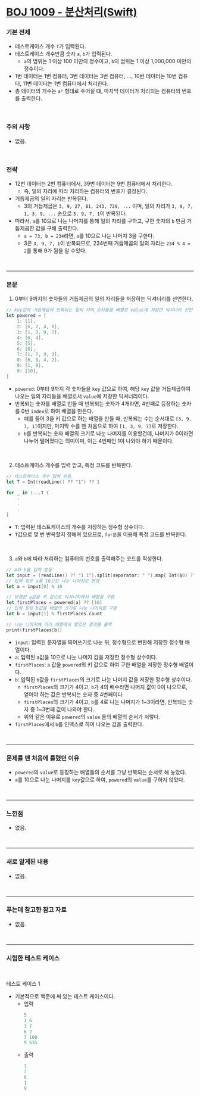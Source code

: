 # [BOJ 1009 - 분산처리(Swift)](https://www.acmicpc.net/problem/1009)

### 기본 전제<br/>
- 테스트케이스 개수 `T`가 입력된다.<br/>
- 테스트케이스 개수만큼 숫자 `a`, `b`가 입력된다.<br/>
    - `a`의 범위는 1 이상 100 미만의 정수이고, `b`의 범위는 1 이상 1,000,000 미만의 정수이다.<br/>
- 1번 데이터는 1번 컴퓨터, 3번 데이터는 3번 컴퓨터, ..., 10번 데이터는 10번 컴퓨터, 11번 데이터는 1번 컴퓨터에서 처리한다.<br/>
- 총 데이터의 개수는 `aᵇ` 형태로 주어질 떄, 마지막 데이터가 처리되는 컴퓨터의 번호를 출력한다.<br/>
<br/>

### 주의 사항<br/>
- 없음.<br/>
<br/>

### 전략<br/>
- 12번 데이터는 2번 컴퓨터에서, 39번 데이터는 9번 컴퓨터에서 처리한다.<br/>
    - 즉, 일의 자리에 따라 처리하는 컴퓨터의 번호가 결정된다.<br/>
- 거듭제곱의 일의 자리는 반복된다.<br/>
    - 3의 거듭제곱은 `3, 9, 27, 81, 243, 729, ...` 이며, 일의 자리가 `3, 9, 7, 1, 3, 9, ...` 순으로 `3, 9, 7, 1`이 반복된다.<br/>
- 따라서, `a`를 10으로 나눈 나머지를 통해 일의 자리를 구하고, 구한 숫자의 `b` 만큼 거듭제곱한 값을 구해 출력한다.<br/>
    - `a = 73, b = 234`라면, `a`를 10으로 나눈 나머지 3을 구한다.<br/>
    - 3은 `3, 9, 7, 1`이 반복되므로, 234번째 거듭제곱의 일의 자리는 `234 % 4 = 2`를 통해 9가 됨을 알 수있다.<br/>
<br/>

---
### 본문<br/>

1. 0부터 9까지의 숫자들의 거듭제곱의 일의 자리들을 저장하는 딕셔너리를 선언한다.<br/>
```Swift
// key값의 거듭제곱의 반복되는 일의 자리 숫자들을 배열로 value에 저장한 딕셔너리 선언
let powered = [
    1: [1],
    2: [6, 2, 4, 8],
    3: [1, 3, 9, 7],
    4: [6, 4],
    5: [5],
    6: [6],
    7: [1, 7, 9, 3],
    8: [6, 8, 4, 2],
    9: [1, 9],
    0: [10],
]
```
- `powered`: 0부터 9까지 각 숫자들을 `key` 값으로 하여, 해당 `key` 값을 거듭제곱하여 나오는 일의 자리들을 배열로서 `value`에 저장한 딕셔너리이다.<br/>
- 반복되는 숫자를 배열로 만들 때 반복되는 숫자가 4개라면, 4번째로 등장하는 숫자를 0번 `index`로 하여 배열을 만든다.<br/>
    - 예를 들어 3을 키 값으로 하는 배열을 만들 때, 반복되는 수는 순서대로 `[3, 9, 7, 1]`이지만, 마지막 수를 맨 처음으로 하여 `[1, 3, 9, 7]`로 저장한다.<br/>
    - `b`를 반복되는 숫자 배열의 크기로 나눈 나머지를 이용할건데, 나머지가 0이라면 나누어 떨어졌다는 의미이며, 이는 4번째인 1이 나와야 하기 때문이다.<br/> 
<br/>

2. 테스트케이스 개수를 입력 받고, 특정 코드를 반복한다.<br/>
```Swift
// 테스트케이스 개수 입력 받음
let T = Int(readLine() ?? "1") ?? 1

for _ in 1...T {
    .
    .
    .
}
```
- `T`: 입력된 테스트케이스의 개수를 저장하는 정수형 상수이다.<br/>
- `T`값으로 몇 번 반복할지 정해져 있으므로, `for문`을 이용해 특정 코드를 반복한다.<br/>
<br/>

3. `a`와 `b`에 따라 처리하는 컴퓨터의 번호를 출력해주는 코드를 작성한다.<br/>
```Swift
// a와 b를 입력 받음
let input = (readLine() ?? "1 1").split(separator: " ").map{ Int($0) ?? 1 }
// 입력 받은 a를 10으로 나눈 나머지로 변경
let a = input[0] % 10

// 변경된 a값을 키 값으로 딕셔너리에서 배열을 구함
let firstPlaces = powered[a] ?? [10]
// 입력 받은 b값을 배열의 크기로 나눈 나머지를 구함
let b = input[1] % firstPlaces.count

// 나눈 나머지에 따라 배열에서 알맞은 결과를 출력
print(firstPlaces[b])
```
- `input`: 입력된 문자열을 띄어쓰기로 나눈 뒤, 정수형으로 변환해 저장한 정수형 배열이다.<br/>
- `a`: 입력된 a값을 10으로 나눈 나머지 값을 저장한 정수형 상수이다.<br/>
- `firstPlaces`: `a` 값을 `powered`의 키 값으로 하여 구한 배열을 저장한 정수형 배열이다.<br/>
- `b`: 입력된 `b`값을 `firstPlaces`의 크기로 나눈 나머지 값을 저장한 정수형 상수이다.<br/>
    - `firstPlaces`의 크기가 4이고, `b`가 4의 배수라면 나머지 값이 0이 나오므로, 얻어야 하는 값은 반복되는 숫자 중 4번째이다.<br/>
    - `firstPlaces`의 크기가 4이고, `b`를 4로 나눈 나머지가 1~3이라면, 반복되는 숫자 중 1~3번째 값이 나와야 한다.<br/>
    - 위와 같은 이유로 `powered`의 `value` 들의 배열의 순서가 저렇다.<br/>
- `firstPlaces`에서 `b`를 인덱스로 하여 나오는 값을 출력한다.<br/>
<br/>

---
### 문제를 맨 처음에 틀렸던 이유<br/>
- `powered`의 `value`로 등장하는 배열들의 순서를 그냥 반복되는 순서로 해 놓았다.<br/>
- `a`를 10으로 나눈 나머지를 `key`값으로 하여, `powered`의 `value`를 구하지 않았다.<br/>
<br/>

---
### 느낀점<br/>
- 없음.<br/>
<br/>

---
### 새로 알게된 내용<br/>
- 없음.<br/>
<br/>

--- 
### 푸는데 참고한 참고 자료<br/>
- 없음.<br/>
<br/>

---
### 시험한 테스트 케이스
<br/>

테스트 케이스 1<br/>
- 기본적으로 백준에 써 있는 테스트 케이스이다.<br/>
    - 입력
        ```Swift
        5
        1 6
        3 7
        6 2
        7 100
        9 635
        ```
    - 출력
        ```Swift
        1
        7
        6
        1
        9
        ```
<br/>
